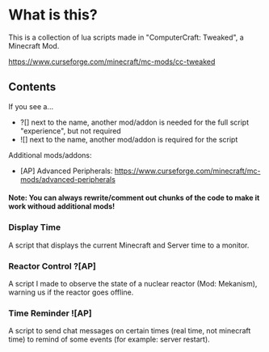 # What is this?
This is a collection of lua scripts made in "ComputerCraft: Tweaked", a Minecraft Mod.

https://www.curseforge.com/minecraft/mc-mods/cc-tweaked


## Contents
If you see a...
* ?[] next to the name, another mod/addon is needed for the full script "experience", but not required
* ![] next to the name, another mod/addon is required for the script

Additional mods/addons:
* [AP] Advanced Peripherals: https://www.curseforge.com/minecraft/mc-mods/advanced-peripherals


#### Note: You can always rewrite/comment out chunks of the code to make it work withoud additional mods!

### Display Time
A script that displays the current Minecraft and Server time to a monitor.

### Reactor Control ?[AP]
A script I made to observe the state of a nuclear reactor (Mod: Mekanism), warning us if the reactor goes offline.

### Time Reminder ![AP]
A script to send chat messages on certain times (real time, not minecraft time) to remind of some events (for example: server restart).
